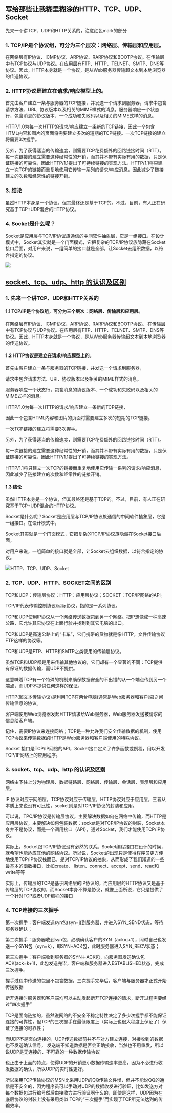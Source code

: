 ## 写给那些让我糊里糊涂的HTTP、TCP、UDP、Socket

先来一个讲TCP、UDP和HTTP关系的，注意红色mark的部分

### 1. TCP/IP是个协议组，可分为三个层次：网络层、传输层和应用层。

在网络层有IP协议、ICMP协议、ARP协议、RARP协议和BOOTP协议。在传输层中有TCP协议与UDP协议。在应用层有FTP、HTTP、TELNET、SMTP、DNS等协议。因此，HTTP本身就是一个协议，是从Web服务器传输超文本到本地浏览器的传送协议。

### 2. HTTP协议是建立在请求/响应模型上的。

首先由客户建立一条与服务器的TCP链接，并发送一个请求到服务器，请求中包含请求方法、URI、协议版本以及相关的MIME样式的消息。服务器响应一个状态行，包含消息的协议版本、一个成功和失败码以及相关的MIME式样的消息。

HTTP/1.0为每一次HTTP的请求/响应建立一条新的TCP链接，因此一个包含HTML内容和图片的页面将需要建立多次的短期的TCP链接。一次TCP链接的建立将需要3次握手。

另外，为了获得适当的传输速度，则需要TCP花费额外的回路链接时间（RTT）。每一次链接的建立需要这种经常性的开销，而其并不带有实际有用的数据，只是保证链接的可靠性，因此HTTP/1.1提出了可持续链接的实现方法。HTTP/1.1将只建立一次TCP的链接而重复地使用它传输一系列的请求/响应消息，因此减少了链接建立的次数和经常性的链接开销。	

### 3. 结论

虽然HTTP本身是一个协议，但其最终还是基于TCP的。不过，目前，有人正在研究基于TCP+UDP混合的HTTP协议。

### 4. Socket是什么呢？ 

Socket是应用层与TCP/IP协议族通信的中间软件抽象层，它是一组接口。在设计模式中，Socket其实就是一个门面模式，它把复杂的TCP/IP协议族隐藏在Socket接口后面，对用户来说，一组简单的接口就是全部，让Socket去组织数据，以符合指定的协议。

![](http://images.cnblogs.com/cnblogs_com/goodcandle/socket2.jpg)

## [socket、tcp、udp、http 的认识及区别](http://www.cnblogs.com/chengzhengfu/p/4584510.html)

### 1. 先来一个讲TCP、UDP和HTTP关系的

#### 1.1 TCP/IP是个协议组，可分为三个层次：网络层、传输层和应用层。

在网络层有IP协议、ICMP协议、ARP协议、RARP协议和BOOTP协议。 在传输层中有TCP协议与UDP协议。在应用层有FTP、HTTP、TELNET、SMTP、DNS等协议。因此，HTTP本身就是一个协议，是从Web服务器传输超文本到本地浏览器的传送协议。

#### 1.2 HTTP协议是建立在请求/响应模型上的。

首先由客户建立一条与服务器的TCP链接，并发送一个请求到服务器，

请求中包含请求方法、URI、协议版本以及相关的MIME样式的消息。

服务器响应一个状态行，包含消息的协议版本、一个成功和失败码以及相关的MIME式样的消息。

HTTP/1.0为每一次HTTP的请求/响应建立一条新的TCP链接，

因此一个包含HTML内容和图片的页面将需要建立多次的短期的TCP链接。

一次TCP链接的建立将需要3次握手。

另外，为了获得适当的传输速度，则需要TCP花费额外的回路链接时间（RTT）。

每一次链接的建立需要这种经常性的开销，而其并不带有实际有用的数据，只是保证链接的可靠性，因此HTTP/1.1提出了可持续链接的实现方法。

HTTP/1.1将只建立一次TCP的链接而重复地使用它传输一系列的请求/响应消息，因此减少了链接建立的次数和经常性的链接开销。

#### 1.3 结论

虽然HTTP本身是一个协议，但其最终还是基于TCP的。不过，目前，有人正在研究基于TCP+UDP混合的HTTP协议。

Socket是什么呢？Socket是应用层与TCP/IP协议族通信的中间软件抽象层，它是一组接口。在设计模式中，

Socket其实就是一个门面模式，它把复杂的TCP/IP协议族隐藏在Socket接口后面，

对用户来说，一组简单的接口就是全部，让Socket去组织数据，以符合指定的协议。

![HTTP、TCP、UDP、Socket](http://images.cnblogs.com/cnblogs_com/goodcandle/socket2.jpg)

### 2. TCP、UDP、HTTP、SOCKET之间的区别

TCP和UDP：传输层协议；HTTP：应用层协议；SOCKET：TCP/IP网络的API。

TCP/IP代表传输控制协议/网际协议，指的是一系列协议。

TCP和UDP使用IP协议从一个网络传送数据包到另一个网络。把IP想像成一种高速公路，它允许其它协议在上面行驶并找到到其它电脑的出口。

TCP和UDP是高速公路上的“卡车”，它们携带的货物就是像HTTP，文件传输协议FTP这样的协议等。

TCP和UDP是FTP、HTTP和SMTP之类使用的传输层协议。

虽然TCP和UDP都是用来传输其他协议的，它们却有一个显著的不同：TCP提供有保证的数据传输，而UDP不提供。

这意味着TCP有一个特殊的机制来确保数据安全的不出错的从一个端点传到另一个端点，而UDP不提供任何这样的保证。

HTTP(超文本传输协议)是利用TCP在两台电脑(通常是Web服务器和客户端)之间传输信息的协议。

客户端使用Web浏览器发起HTTP请求给Web服务器，Web服务器发送被请求的信息给客户端。

记住，需要IP协议来连接网络；TCP是一种允许我们安全传输数据的机制，使用TCP协议来传输数据的HTTP是Web服务器和客户端使用的特殊协议。

Socket 接口是TCP/IP网络的API，Socket接口定义了许多函数或例程，用以开发TCP/IP网络上的应用程序。

### 3. socket、tcp、udp、http 的认识及区别

网络由下往上分为物理层、数据链路层、网络层、传输层、会话层、表示层和应用层。

IP 协议对应于网络层，TCP协议对应于传输层，HTTP协议对应于应用层，三者从本质上来说没有可比性，socket则是对TCP/IP协议的封装和应用。

可以说，TPC/IP协议是传输层协议，主要解决数据如何在网络中传输，而HTTP是应用层协议，主要解决如何包装数据；socket是对TCP/IP协议的封装，Socket本身并不是协议，而是一个调用接口（API），通过Socket，我们才能使用TCP/IP协议。

实际上，Socket跟TCP/IP协议没有必然的联系。Socket编程接口在设计的时候，就希望也能适应其他的网络协议。所以说，Socket的出现只是使得程序员更方便地使用TCP/IP协议栈而已，是对TCP/IP协议的抽象，从而形成了我们知道的一些最基本的函数接口，比如create、 listen、connect、accept、send、read和write等等

实际上，传输层的TCP是基于网络层的IP协议的，而应用层的HTTP协议又是基于传输层的TCP协议的，而Socket本身不算是协议，就像上面所说，它只是提供了一个针对TCP或者UDP编程的接口

### 4. TCP连接的三次握手

第一次握手：客户端发送syn包(syn=j)到服务器，并进入SYN_SEND状态，等待服务器确认； 

第二次握手：服务器收到syn包，必须确认客户的SYN（ack=j+1），同时自己也发送一个SYN包（syn=k），即SYN+ACK包，此时服务器进入SYN_RECV状态；

第三次握手：客户端收到服务器的SYN＋ACK包，向服务器发送确认包ACK(ack=k+1)，此包发送完毕，客户端和服务器进入ESTABLISHED状态，完成三次握手。

握手过程中传送的包里不包含数据，三次握手完毕后，客户端与服务器才正式开始传送数据  

断开连接时服务器和客户端均可以主动发起断开TCP连接的请求，断开过程需要经过“四次握手”  

TCP是面向链接的，虽然说网络的不安全不稳定特性决定了多少次握手都不能保证连接的可靠性，但TCP的三次握手在最低限度上（实际上也很大程度上保证了）保证了连接的可靠性；

而UDP不是面向连接的，UDP传送数据前并不与对方建立连接，对接收到的数据也不发送确认信号，  发送端不知道数据是否会正确接收，当然也不用重发，所以说UDP是无连接的、不可靠的一种数据传输协议  

也正由于上面的特点，使得UDP的开销更小数据传输速率更高，因为不必进行收发数据的确认，所以UDP的实时性更好。  

所以采用TCP传输协议的MSN比采用UDP的QQ传输文件慢，但并不能说QQ的通信是不安全的，因为程序员可以手动对UDP的数据收发进行验证，比如发送方对每个数据包进行编号然后由接收方进行验证啊什么的，即使是这样，UDP因为在底层协议的封装上没有采用类似 TCP的“三次握手”而实现了TCP所无法达到的传输效率。